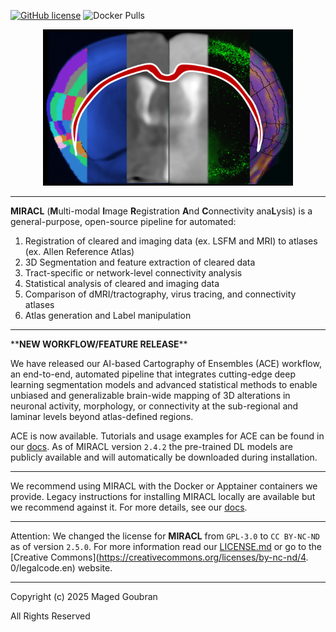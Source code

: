 [![GitHub license](https://img.shields.io/github/license/mgoubran/MIRACL)](https://github.com/mgoubran/MIRACL/blob/master/LICENSE.md) ![Docker Pulls](https://img.shields.io/docker/pulls/mgoubran/miracl)

<p align="center">
  <img src="docs/gallery/images/icon.png" alt="alt text" width="400" height="250"/>
</p>

___

**MIRACL** (**M**ulti-modal **I**mage **R**egistration **A**nd **C**onnectivity ana**L**ysis) is a general-purpose, open-source pipeline for automated:

1. Registration of cleared and imaging data (ex. LSFM and MRI) to atlases (ex. Allen Reference Atlas)
2. 3D Segmentation and feature extraction of cleared data
3. Tract-specific or network-level connectivity analysis
4. Statistical analysis of cleared and imaging data
5. Comparison of dMRI/tractography, virus tracing, and connectivity atlases
6. Atlas generation and Label manipulation

___

\*\***NEW WORKFLOW/FEATURE RELEASE**\*\*

We have released our AI-based Cartography of Ensembles (ACE) workflow, an end-to-end, automated pipeline that integrates cutting-edge deep learning segmentation models and advanced statistical methods to enable unbiased and generalizable brain-wide mapping of 3D alterations in neuronal activity, morphology, or connectivity at the sub-regional and laminar levels beyond atlas-defined regions.

ACE is now available. Tutorials and usage examples for ACE can be found in our [docs](https://miracl.readthedocs.io/en/latest/tutorials/workflows/ace_flow/ace_flow.html). As of MIRACL version `2.4.2` the pre-trained DL models are publicly available and will automatically be downloaded during installation.

___

We recommend using MIRACL with the Docker or Apptainer containers we provide. Legacy instructions for installing MIRACL locally are available but we recommend against it. For more details, see our 
[docs](https://miracl.readthedocs.io).

___

Attention: We changed the license for **MIRACL** from `GPL-3.0` to `CC BY-NC-ND` as of version `2.5.0`. For more information read our [LICENSE.md](LICENSE.md) or go to the [Creative Commons](https://creativecommons.org/licenses/by-nc-nd/4.
0/legalcode.en) website.

___
Copyright (c) 2025 Maged Goubran

All Rights Reserved
